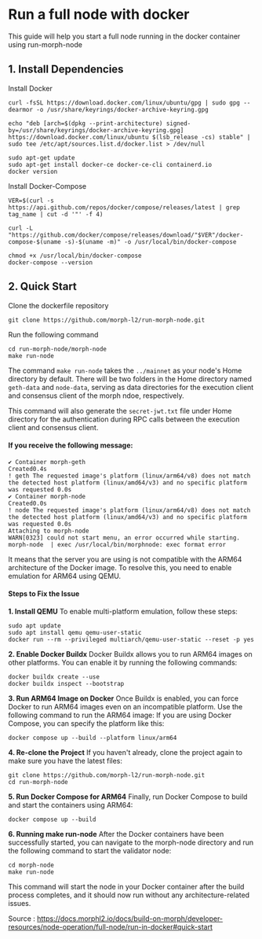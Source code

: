 # Run a full node with docker
This guide will help you start a full node running in the docker container using run-morph-node

## **1. Install Dependencies**

Install Docker

```
curl -fsSL https://download.docker.com/linux/ubuntu/gpg | sudo gpg --dearmor -o /usr/share/keyrings/docker-archive-keyring.gpg

echo "deb [arch=$(dpkg --print-architecture) signed-by=/usr/share/keyrings/docker-archive-keyring.gpg] https://download.docker.com/linux/ubuntu $(lsb_release -cs) stable" | sudo tee /etc/apt/sources.list.d/docker.list > /dev/null

sudo apt-get update
sudo apt-get install docker-ce docker-ce-cli containerd.io
docker version
```

Install Docker-Compose

```
VER=$(curl -s https://api.github.com/repos/docker/compose/releases/latest | grep tag_name | cut -d '"' -f 4)

curl -L "https://github.com/docker/compose/releases/download/"$VER"/docker-compose-$(uname -s)-$(uname -m)" -o /usr/local/bin/docker-compose

chmod +x /usr/local/bin/docker-compose
docker-compose --version
```

## **2. Quick Start**
   
Clone the dockerfile repository
```
git clone https://github.com/morph-l2/run-morph-node.git
```

Run the following command
```
cd run-morph-node/morph-node
make run-node
```

The command `make run-node` takes the `../mainnet` as your node's Home directory by default. There will be two folders in the Home directory named `geth-data` and `node-data`, serving as data directories for the execution client and consensus client of the morph ndoe, respectively.

This command will also generate the `secret-jwt.txt` file under Home directory for the authentication during RPC calls between the execution client and consensus client.

#### **If you receive the following message:**

```
✔ Container morph-geth                                                                                                                                   Created0.4s 
! geth The requested image's platform (linux/arm64/v8) does not match the detected host platform (linux/amd64/v3) and no specific platform was requested 0.0s 
✔ Container morph-node                                                                                                                                   Created0.0s 
! node The requested image's platform (linux/arm64/v8) does not match the detected host platform (linux/amd64/v3) and no specific platform was requested 0.0s 
Attaching to morph-node
WARN[0323] could not start menu, an error occurred while starting. 
morph-node  | exec /usr/local/bin/morphnode: exec format error
```

It means that the server you are using is not compatible with the ARM64 architecture of the Docker image. To resolve this, you need to enable emulation for ARM64 using QEMU.

#### **Steps to Fix the Issue**
**1. Install QEMU**
To enable multi-platform emulation, follow these steps:

```
sudo apt update
sudo apt install qemu qemu-user-static
docker run --rm --privileged multiarch/qemu-user-static --reset -p yes
```

**2. Enable Docker Buildx**
Docker Buildx allows you to run ARM64 images on other platforms. You can enable it by running the following commands:

```
docker buildx create --use
docker buildx inspect --bootstrap
```

**3. Run ARM64 Image on Docker**
Once Buildx is enabled, you can force Docker to run ARM64 images even on an incompatible platform. Use the following command to run the ARM64 image:
If you are using Docker Compose, you can specify the platform like this:

```
docker compose up --build --platform linux/arm64
```

**4. Re-clone the Project**
If you haven't already, clone the project again to make sure you have the latest files:

```
git clone https://github.com/morph-l2/run-morph-node.git
cd run-morph-node
```

**5. Run Docker Compose for ARM64**
Finally, run Docker Compose to build and start the containers using ARM64:

```
docker compose up --build
```

**6. Running make run-node**
After the Docker containers have been successfully started, you can navigate to the morph-node directory and run the following command to start the validator node:

```
cd morph-node
make run-node
```

This command will start the node in your Docker container after the build process completes, and it should now run without any architecture-related issues.

Source : https://docs.morphl2.io/docs/build-on-morph/developer-resources/node-operation/full-node/run-in-docker#quick-start
